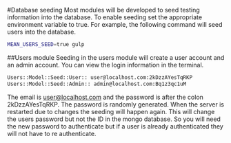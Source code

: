 #Database seeding
Most modules will be developed to seed testing information into the database.  To enable seeding set the appropriate environment variable to true.  For example, the following command will seed users into the database.
```bash
MEAN_USERS_SEED=true gulp
```

##Users module
Seeding in the users module will create a user account and an admin account.  You can view the login information in the terminal.
```sh
Users::Model::Seed::User:: user@localhost.com:2kDzzAYesTqRKP
Users::Model::Seed::Admin:: admin@localhost.com:Bq1z3qc1uM
```
The email is user@localhost.com and the password is after the colon 2kDzzAYesTqRKP.  The password is randomly generated.  When the server is restarted due to changes the seeding will happen again.  This will change the users password but not the ID in the mongo database.  So you will need the new password to authenticate but if a user is already authenticated they will not have to re authenticate.
